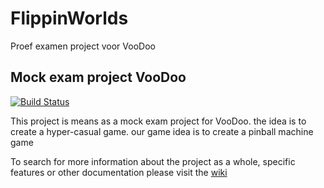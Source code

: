 # FlippinWorlds
Proef examen project voor VooDoo 

## Mock exam project VooDoo

[![Build Status](https://github.com/DanielNijkamp/FlippinWorlds/actions/workflows/build.yml/badge.svg?branch=master)](https://github.com/DanielNijkamp/FlippinWorlds/actions) 

This project is means as a mock exam project for VooDoo. the idea is to create a hyper-casual game. our game idea is to create a pinball machine game

To search for more information about the project as a whole, specific features or other documentation please visit the [wiki](https://github.com/DanielNijkamp/FlippinWorlds/wiki)




